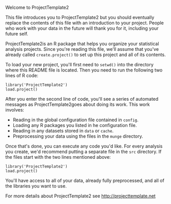 Welcome to ProjectTemplate2

This file introduces you to ProjectTemplate2 but you should eventually replace
the contents of this file with an introduction to your project. People who
work with your data in the future will thank you for it, including your future
self.

ProjectTemplate2is an R package that helps you organize your statistical
analysis projects. Since you're reading this file, we'll assume that you've
already called `create.project()` to set up this project and all of its
contents.

To load your new project, you'll first need to `setwd()` into the directory
where this README file is located. Then you need to run the following two
lines of R code:

	library('ProjectTemplate2')
	load.project()

After you enter the second line of code, you'll see a series of automated
messages as ProjectTemplate2goes about doing its work. This work involves:
* Reading in the global configuration file contained in `config`.
* Loading any R packages you listed in he configuration file.
* Reading in any datasets stored in `data` or `cache`.
* Preprocessing your data using the files in the `munge` directory.

Once that's done, you can execute any code you'd like. For every analysis
you create, we'd recommend putting a separate file in the `src` directory.
If the files start with the two lines mentioned above:

	library('ProjectTemplate2')
	load.project()

You'll have access to all of your data, already fully preprocessed, and
all of the libraries you want to use.

For more details about ProjectTemplate2 see http://projecttemplate.net
